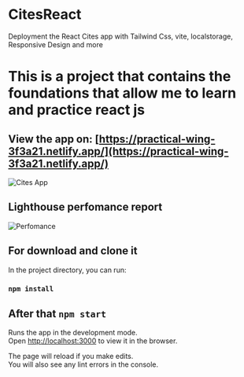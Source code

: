 # CitesReact
Deployment the React Cites app with Tailwind Css, vite, localstorage, Responsive Design and more

# This is a project that contains the foundations that allow me to learn and practice react js

## View the app on: [https://practical-wing-3f3a21.netlify.app/](https://practical-wing-3f3a21.netlify.app/)

![Cites App](https://user-images.githubusercontent.com/45151760/152033786-48a3b688-8131-462b-9256-51a805f85486.png)

## Lighthouse perfomance report

![Perfomance](https://user-images.githubusercontent.com/45151760/152034180-1bcb2d4c-8ba5-4f38-a164-813f24f12bcf.png)


## For download and clone it

In the project directory, you can run:

### `npm install`

## After that `npm start`

Runs the app in the development mode.<br />
Open [http://localhost:3000](http://localhost:3000) to view it in the browser.

The page will reload if you make edits.<br />
You will also see any lint errors in the console.

